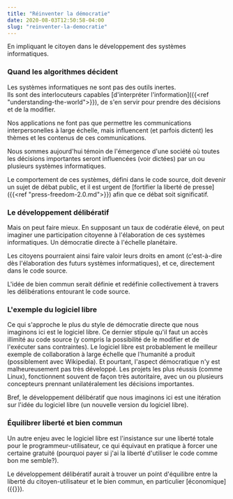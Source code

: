 ```yaml
---
title: "Réinventer la démocratie"
date: 2020-08-03T12:50:58-04:00
slug: "reinventer-la-democratie"
---
```


En impliquant le citoyen dans le développement des systèmes informatiques.
<!--more-->

### Quand les algorithmes décident

Les systèmes informatiques ne sont pas des outils inertes.  
Ils sont des interlocuteurs capables [d'interpréter l'information]({{<ref "understanding-the-world">}}),
de s'en servir pour prendre des décisions et de la modifier.

Nos applications ne font pas que permettre les communications
interpersonelles à large échelle, mais influencent (et parfois dictent) les
thèmes et les contenus de ces communications.

Nous sommes aujourd'hui témoin de l'émergence d'une société où toutes les
décisions importantes seront influencées (voir dictées) par un ou plusieurs
systèmes informatiques.

Le comportement de ces systèmes, défini dans le code source, doit devenir un sujet
de débat public, et il est urgent de [fortifier la liberté de presse]({{<ref "press-freedom-2.0.md">}}) 
afin que ce débat soit significatif.


### Le développement délibératif

Mais on peut faire mieux.  En supposant un taux de codératie élevé, on peut
imaginer une participation citoyenne à l'élaboration de ces systèmes
informatiques.  Un démocratie directe à l'échelle planétaire.

Les citoyens pourraient ainsi faire valoir leurs droits en amont (c'est-à-dire
dès l'élaboration des futurs systèmes informatiques), et ce, directement dans
le code source.

L'idée de bien commun serait définie et redéfinie collectivement à travers les
délibérations entourant le code source.

### L'exemple du logiciel libre

Ce qui s'approche le plus du style de démocratie directe que nous imaginons ici
est le logiciel libre.  Ce dernier stipule qu'il faut un accès illimité au code
source (y compris la possibilité de le modifier et de l'exécuter sans
contraintes).  Le logiciel libre est probablement le meilleur exemple de
collaboration à large échelle que l'humanité a produit (possiblement avec
Wikipedia).  Et pourtant, l'aspect démocratique n'y est malheureusement pas
très développé.  Les projets les plus réussis (comme Linux), fonctionnent
souvent de façon très autoritaire, avec un ou plusieurs concepteurs prennant
unilatéralement les décisions importantes.

Bref, le développement délibératif que nous imaginons ici est une itération sur
l'idée du logiciel libre (un nouvelle version du logiciel libre).


### Équilibrer liberté et bien commun

Un autre enjeu avec le logiciel libre est l'insistance sur une liberté totale
pour le programmeur-utilisateur,
ce qui équivaut en pratique à forcer une certaine gratuité (pourquoi payer si j'ai 
la liberté d'utiliser le code comme bon me semble?).

Le développement délibératif aurait à trouver un point d'équilibre entre la
liberté du citoyen-utilisateur et le bien commun, en particulier
[économique]({{<ref direct-economy>}}).





